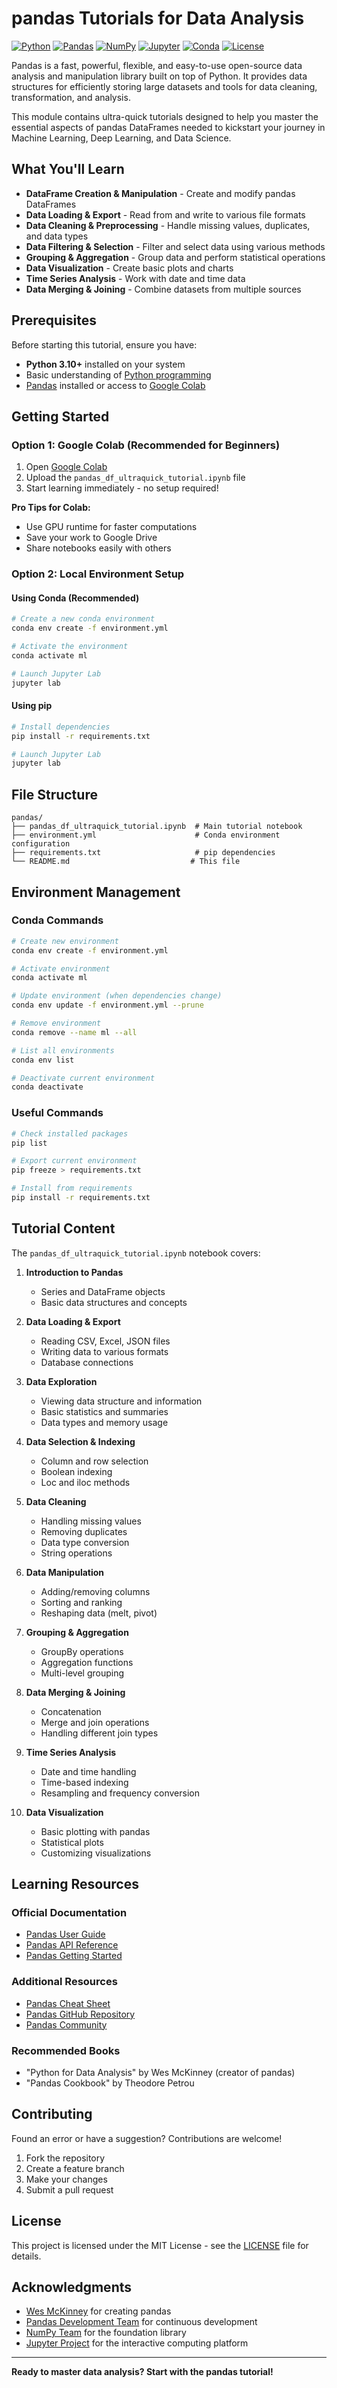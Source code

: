 # pandas Tutorials for Data Analysis

[![Python](https://img.shields.io/badge/Python-3.10+-blue.svg)](https://www.python.org/downloads/)
[![Pandas](https://img.shields.io/badge/Pandas-2.0+-blue.svg)](https://pandas.pydata.org/)
[![NumPy](https://img.shields.io/badge/NumPy-1.24+-blue.svg)](https://numpy.org/)
[![Jupyter](https://img.shields.io/badge/Jupyter-Notebook-orange.svg)](https://jupyter.org/)
[![Conda](https://img.shields.io/badge/Conda-Environment-green.svg)](https://docs.conda.io/)
[![License](https://img.shields.io/badge/License-MIT-green.svg)](../LICENSE)

Pandas is a fast, powerful, flexible, and easy-to-use open-source data analysis and manipulation library built on top of Python. It provides data structures for efficiently storing large datasets and tools for data cleaning, transformation, and analysis.

This module contains ultra-quick tutorials designed to help you master the essential aspects of pandas DataFrames needed to kickstart your journey in Machine Learning, Deep Learning, and Data Science.

## What You'll Learn

- **DataFrame Creation & Manipulation** - Create and modify pandas DataFrames
- **Data Loading & Export** - Read from and write to various file formats
- **Data Cleaning & Preprocessing** - Handle missing values, duplicates, and data types
- **Data Filtering & Selection** - Filter and select data using various methods
- **Grouping & Aggregation** - Group data and perform statistical operations
- **Data Visualization** - Create basic plots and charts
- **Time Series Analysis** - Work with date and time data
- **Data Merging & Joining** - Combine datasets from multiple sources

## Prerequisites

Before starting this tutorial, ensure you have:

- **Python 3.10+** installed on your system
- Basic understanding of [Python programming](https://www.python.org/doc/)
- [Pandas](https://pandas.pydata.org/getting_started.html) installed or access to [Google Colab](https://colab.research.google.com/)

## Getting Started

### Option 1: Google Colab (Recommended for Beginners)

1. Open [Google Colab](https://colab.research.google.com/)
2. Upload the `pandas_df_ultraquick_tutorial.ipynb` file
3. Start learning immediately - no setup required!

**Pro Tips for Colab:**
- Use GPU runtime for faster computations
- Save your work to Google Drive
- Share notebooks easily with others

### Option 2: Local Environment Setup

#### Using Conda (Recommended)

```bash
# Create a new conda environment
conda env create -f environment.yml

# Activate the environment
conda activate ml

# Launch Jupyter Lab
jupyter lab
```

#### Using pip

```bash
# Install dependencies
pip install -r requirements.txt

# Launch Jupyter Lab
jupyter lab
```

## File Structure

```
pandas/
├── pandas_df_ultraquick_tutorial.ipynb  # Main tutorial notebook
├── environment.yml                      # Conda environment configuration
├── requirements.txt                     # pip dependencies
└── README.md                           # This file
```

## Environment Management

### Conda Commands

```bash
# Create new environment
conda env create -f environment.yml

# Activate environment
conda activate ml

# Update environment (when dependencies change)
conda env update -f environment.yml --prune

# Remove environment
conda remove --name ml --all

# List all environments
conda env list

# Deactivate current environment
conda deactivate
```

### Useful Commands

```bash
# Check installed packages
pip list

# Export current environment
pip freeze > requirements.txt

# Install from requirements
pip install -r requirements.txt
```

## Tutorial Content

The `pandas_df_ultraquick_tutorial.ipynb` notebook covers:

1. **Introduction to Pandas**
   - Series and DataFrame objects
   - Basic data structures and concepts

2. **Data Loading & Export**
   - Reading CSV, Excel, JSON files
   - Writing data to various formats
   - Database connections

3. **Data Exploration**
   - Viewing data structure and information
   - Basic statistics and summaries
   - Data types and memory usage

4. **Data Selection & Indexing**
   - Column and row selection
   - Boolean indexing
   - Loc and iloc methods

5. **Data Cleaning**
   - Handling missing values
   - Removing duplicates
   - Data type conversion
   - String operations

6. **Data Manipulation**
   - Adding/removing columns
   - Sorting and ranking
   - Reshaping data (melt, pivot)

7. **Grouping & Aggregation**
   - GroupBy operations
   - Aggregation functions
   - Multi-level grouping

8. **Data Merging & Joining**
   - Concatenation
   - Merge and join operations
   - Handling different join types

9. **Time Series Analysis**
   - Date and time handling
   - Time-based indexing
   - Resampling and frequency conversion

10. **Data Visualization**
    - Basic plotting with pandas
    - Statistical plots
    - Customizing visualizations

## Learning Resources

### Official Documentation
- [Pandas User Guide](https://pandas.pydata.org/docs/user_guide/index.html)
- [Pandas API Reference](https://pandas.pydata.org/docs/reference/index.html)
- [Pandas Getting Started](https://pandas.pydata.org/docs/getting_started/index.html)

### Additional Resources
- [Pandas Cheat Sheet](https://pandas.pydata.org/Pandas_Cheat_Sheet.pdf)
- [Pandas GitHub Repository](https://github.com/pandas-dev/pandas)
- [Pandas Community](https://pandas.pydata.org/community/)

### Recommended Books
- "Python for Data Analysis" by Wes McKinney (creator of pandas)
- "Pandas Cookbook" by Theodore Petrou

## Contributing

Found an error or have a suggestion? Contributions are welcome!

1. Fork the repository
2. Create a feature branch
3. Make your changes
4. Submit a pull request

## License

This project is licensed under the MIT License - see the [LICENSE](../LICENSE) file for details.

## Acknowledgments

- [Wes McKinney](https://wesmckinney.com/) for creating pandas
- [Pandas Development Team](https://pandas.pydata.org/about/) for continuous development
- [NumPy Team](https://numpy.org/) for the foundation library
- [Jupyter Project](https://jupyter.org/) for the interactive computing platform

---

**Ready to master data analysis? Start with the pandas tutorial!**
